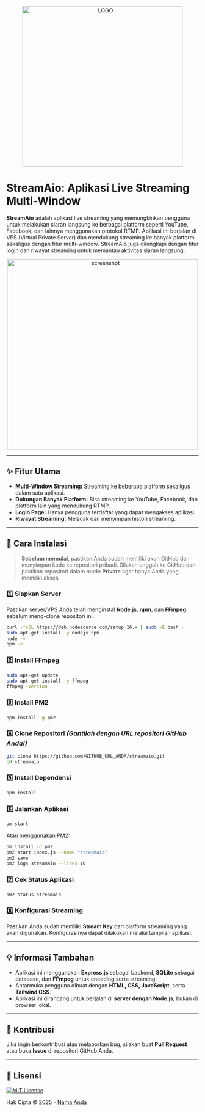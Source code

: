 <div align="center">
  <img alt="LOGO" src="https://raw.githubusercontent.com/Twentytwoaio/streamaio/refs/heads/main/public/img/logo.png" width="420" height="auto" />
</div>

# StreamAio: Aplikasi Live Streaming Multi-Window

**StreamAio** adalah aplikasi live streaming yang memungkinkan pengguna untuk melakukan siaran langsung ke berbagai platform seperti YouTube, Facebook, dan lainnya menggunakan protokol RTMP. Aplikasi ini berjalan di VPS (Virtual Private Server) dan mendukung streaming ke banyak platform sekaligus dengan fitur multi-window. StreamAio juga dilengkapi dengan fitur login dan riwayat streaming untuk memantau aktivitas siaran langsung.

<p align="center">
  <img alt="screenshot" src="https://raw.githubusercontent.com/Twentytwoaio/streamaio/refs/heads/main/public/img/screenshot.jpg" width="500px" height="auto" />
</p>

---

## ✨ Fitur Utama

- **Multi-Window Streaming:** Streaming ke beberapa platform sekaligus dalam satu aplikasi.
- **Dukungan Banyak Platform:** Bisa streaming ke YouTube, Facebook, dan platform lain yang mendukung RTMP.
- **Login Page:** Hanya pengguna terdaftar yang dapat mengakses aplikasi.
- **Riwayat Streaming:** Melacak dan menyimpan histori streaming.

---

## 📌 Cara Instalasi

> **Sebelum memulai**, pastikan Anda sudah memiliki akun GitHub dan menyimpan kode ke repositori pribadi. Silakan unggah ke GitHub dan pastikan repositori dalam mode **Private** agar hanya Anda yang memiliki akses.

### 1️⃣ **Siapkan Server**
Pastikan server/VPS Anda telah menginstal **Node.js**, **npm**, dan **FFmpeg** sebelum meng-clone repositori ini.

```bash
curl -fsSL https://deb.nodesource.com/setup_16.x | sudo -E bash -
sudo apt-get install -y nodejs npm
node -v
npm -v
```

### 2️⃣ **Install FFmpeg**
```bash
sudo apt-get update
sudo apt-get install -y ffmpeg
ffmpeg -version
```

### 3️⃣ **Install PM2**
```bash
npm install -g pm2
```

### 4️⃣ **Clone Repositori** *(Gantilah dengan URL repositori GitHub Anda!)*
```bash
git clone https://github.com/GITHUB_URL_ANDA/streamaio.git
cd streamaio
```

### 5️⃣ **Install Dependensi**
```bash
npm install
```

### 6️⃣ **Jalankan Aplikasi**
```bash
pm start
```
Atau menggunakan PM2:
```bash
pm install -g pm2
pm2 start index.js --name "streamaio"
pm2 save
pm2 logs streamaio --lines 10
```

### 7️⃣ **Cek Status Aplikasi**
```bash
pm2 status streamaio
```

### 8️⃣ **Konfigurasi Streaming**
Pastikan Anda sudah memiliki **Stream Key** dari platform streaming yang akan digunakan. Konfigurasinya dapat dilakukan melalui tampilan aplikasi.

---

## 💡 Informasi Tambahan

- Aplikasi ini menggunakan **Express.js** sebagai backend, **SQLite** sebagai database, dan **FFmpeg** untuk encoding serta streaming.
- Antarmuka pengguna dibuat dengan **HTML, CSS, JavaScript**, serta **Tailwind CSS**.
- Aplikasi ini dirancang untuk berjalan di **server dengan Node.js**, bukan di browser lokal.

---

## 🤝 Kontribusi

Jika ingin berkontribusi atau melaporkan bug, silakan buat **Pull Request** atau buka **Issue** di repositori GitHub Anda.

---

## 📜 Lisensi

[![MIT License](https://img.shields.io/badge/License-MIT-green.svg)](https://github.com/GITHUB_URL_ANDA/streamaio/blob/main/LICENSE)

Hak Cipta © 2025 - [Nama Anda](https://github.com/GITHUB_URL_ANDA)
